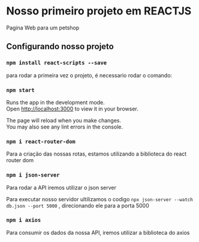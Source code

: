 # Nosso primeiro projeto em REACTJS

Pagina Web para um petshop

## Configurando nosso projeto

### `npm install react-scripts --save`
para rodar a primeira vez o projeto, é necessario rodar o comando:

### `npm start`

Runs the app in the development mode.\
Open [http://localhost:3000](http://localhost:3000) to view it in your browser.

The page will reload when you make changes.\
You may also see any lint errors in the console.

### `npm i react-router-dom`

Para a criação das nossas rotas, estamos utilizando a biblioteca do react router dom

### `npm i json-server`

Para rodar a API iremos utilizar o json server 

Para executar nosso servidor ultilizamos o codigo `npx json-server --watch db.json --port 5000` , direcionando ele para a porta 5000 

### `npm i axios`

Para consumir os dados da nossa API, iremos utilizar a biblioteca do axios